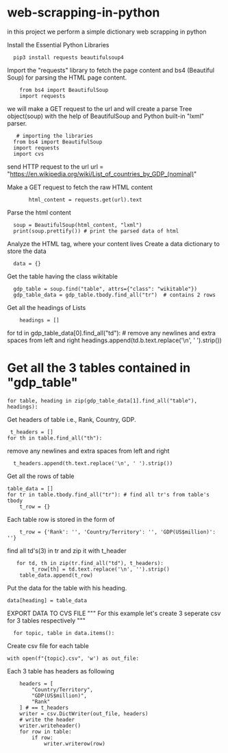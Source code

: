 # web-scrapping-in-python

in this project we perform a simple dictionary web scrapping in python

Install the Essential Python Libraries

      pip3 install requests beautifulsoup4 
Import the "requests" library to fetch the page content and bs4 (Beautiful Soup) for parsing the HTML page content.

        from bs4 import BeautifulSoup
        import requests
        
        
 we will make a GET request to the url and will create a parse Tree object(soup) with the help of BeautifulSoup and Python built-in "lxml" parser.
 
       # importing the libraries
      from bs4 import BeautifulSoup
      import requests
      import cvs
send HTTP request to the url
      url = "https://en.wikipedia.org/wiki/List_of_countries_by_GDP_(nominal)"

Make a GET request to fetch the raw HTML content
          
           html_content = requests.get(url).text

Parse the html content
 
      soup = BeautifulSoup(html_content, "lxml")
      print(soup.prettify()) # print the parsed data of html
 
Analyze the HTML tag, where your content lives
Create a data dictionary to store the data

      data = {}

Get the table having the class wikitable
      
      gdp_table = soup.find("table", attrs={"class": "wikitable"})
      gdp_table_data = gdp_table.tbody.find_all("tr")  # contains 2 rows
      
Get all the headings of Lists
      
        headings = []
for td in gdp_table_data[0].find_all("td"):
    # remove any newlines and extra spaces from left and right
    headings.append(td.b.text.replace('\n', ' ').strip())

# Get all the 3 tables contained in "gdp_table"

    for table, heading in zip(gdp_table_data[1].find_all("table"), headings):
Get headers of table i.e., Rank, Country, GDP.
     
     t_headers = []
    for th in table.find_all("th"):
remove any newlines and extra spaces from left and right

      t_headers.append(th.text.replace('\n', ' ').strip())
Get all the rows of table
    
    table_data = []
    for tr in table.tbody.find_all("tr"): # find all tr's from table's tbody
        t_row = {}
  
Each table row is stored in the form of
        
        t_row = {'Rank': '', 'Country/Territory': '', 'GDP(US$million)': ''}

find all td's(3) in tr and zip it with t_header
       
       for td, th in zip(tr.find_all("td"), t_headers): 
            t_row[th] = td.text.replace('\n', '').strip()
        table_data.append(t_row)

Put the data for the table with his heading.
    
    data[heading] = table_data
    
 EXPORT DATA TO CVS FILE
  """
For this example let's create 3 seperate csv for 
3 tables respectively
"""
      
      for topic, table in data.items():
Create csv file for each table
    
    with open(f"{topic}.csv", 'w') as out_file:
  Each 3 table has headers as following
  
        headers = [ 
            "Country/Territory",
            "GDP(US$million)",
            "Rank"
        ] # == t_headers
        writer = csv.DictWriter(out_file, headers)
        # write the header
        writer.writeheader()
        for row in table:
            if row:
                writer.writerow(row)
                
                
                
